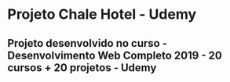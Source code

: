 # Projeto Chale Hotel - Udemy
## Projeto desenvolvido no curso - Desenvolvimento Web Completo 2019 - 20 cursos + 20 projetos - Udemy
